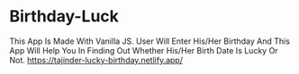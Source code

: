 # Birthday-Luck
This App Is Made With Vanilla JS. User Will Enter His/Her Birthday And This App Will Help You In Finding Out Whether His/Her Birth Date Is Lucky Or Not.
https://tajinder-lucky-birthday.netlify.app/
